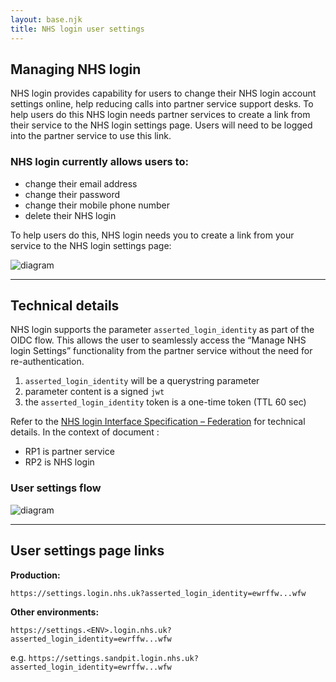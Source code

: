 ```yaml
---
layout: base.njk
title: NHS login user settings
---
```


## Managing NHS login

NHS login provides capability for users to change their NHS login account settings online, help reducing calls into partner service support desks. To help users do this NHS login needs partner services to create a link from their service to the NHS login settings page. Users will need to be logged into the partner service to use this link.

### NHS login currently allows users to:
- change their email address
- change their password
- change their mobile phone number
- delete their NHS login

To help users do this, NHS login needs you to create a link from your service to the NHS login settings page:

![diagram](nhslogin/images/example_settings_smallest.png)

---

## Technical details

NHS login supports the parameter `asserted_login_identity` as part of the OIDC flow. This allows the user to seamlessly access the “Manage NHS login Settings” functionality from the partner service without the need for re-authentication. 

1. `asserted_login_identity` will be a querystring parameter 
2. parameter content is a signed `jwt`
3. the `asserted_login_identity` token is a one-time token (TTL 60 sec)

Refer to the [NHS login Interface Specification – Federation](https://nhsconnect.github.io/nhslogin/interface-spec-doc/) for technical details. In the context of document :
- RP1 is partner service 
- RP2 is NHS login

### User settings flow

![diagram](https://github.com/nhsconnect/nhslogin/raw/files-into-markdown/src/images/SettingsDiagram_smaller.png "NHS login settings flow diagram")

---

## User settings page links

**Production:** 

`https://settings.login.nhs.uk?asserted_login_identity=ewrffw...wfw`

**Other environments:** 

`https://settings.<ENV>.login.nhs.uk?asserted_login_identity=ewrffw...wfw`

e.g. `https://settings.sandpit.login.nhs.uk?asserted_login_identity=ewrffw...wfw`


